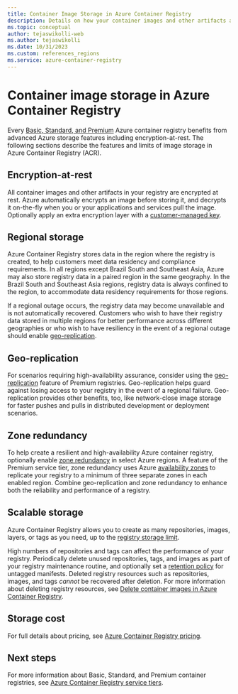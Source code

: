 ```yaml
---
title: Container Image Storage in Azure Container Registry
description: Details on how your container images and other artifacts are stored in Azure Container Registry, including security, redundancy, and capacity.
ms.topic: conceptual
author: tejaswikolli-web
ms.author: tejaswikolli
ms.date: 10/31/2023
ms.custom: references_regions
ms.service: azure-container-registry
---
```


# Container image storage in Azure Container Registry

Every [Basic, Standard, and Premium](container-registry-skus.md) Azure container registry benefits from advanced Azure storage features including encryption-at-rest. The following sections describe the features and limits of image storage in Azure Container Registry (ACR).

## Encryption-at-rest

All container images and other artifacts in your registry are encrypted at rest. Azure automatically encrypts an image before storing it, and decrypts it on-the-fly when you or your applications and services pull the image. Optionally apply an extra encryption layer with a [customer-managed key](tutorial-enable-customer-managed-keys.md).

## Regional storage

Azure Container Registry stores data in the region where the registry is created, to help customers meet data residency and compliance requirements. In all regions except Brazil South and Southeast Asia, Azure may also store registry data in a paired region in the same geography. In the Brazil South and Southeast Asia regions, registry data is always confined to the region, to accommodate data residency requirements for those regions.

If a regional outage occurs, the registry data may become unavailable and is not automatically recovered. Customers who wish to have their registry data stored in multiple regions for better performance across different geographies or who wish to have resiliency in the event of a regional outage should enable [geo-replication](container-registry-geo-replication.md).

## Geo-replication

For scenarios requiring high-availability assurance, consider using the [geo-replication](container-registry-geo-replication.md) feature of Premium registries. Geo-replication helps guard against losing access to your registry in the event of a regional failure. Geo-replication provides other benefits, too, like network-close image storage for faster pushes and pulls in distributed development or deployment scenarios.

## Zone redundancy

To help create a resilient and high-availability Azure container registry, optionally enable [zone redundancy](zone-redundancy.md) in select Azure regions. A feature of the Premium service tier, zone redundancy uses Azure [availability zones](/azure/availability-zones/az-overview) to replicate your registry to a minimum of three separate zones in each enabled region. Combine geo-replication and zone redundancy to enhance both the reliability and performance of a registry. 

## Scalable storage

Azure Container Registry allows you to create as many repositories, images, layers, or tags as you need, up to the [registry storage limit](container-registry-skus.md#service-tier-features-and-limits). 

High numbers of repositories and tags can affect the performance of your registry. Periodically delete unused repositories, tags, and images as part of your registry maintenance routine, and optionally set a [retention policy](container-registry-retention-policy.md) for untagged manifests. Deleted registry resources such as repositories, images, and tags *cannot* be recovered after deletion. For more information about deleting registry resources, see [Delete container images in Azure Container Registry](container-registry-delete.md).

## Storage cost

For full details about pricing, see [Azure Container Registry pricing][pricing].

## Next steps

For more information about Basic, Standard, and Premium container registries, see [Azure Container Registry service tiers](container-registry-skus.md).

<!-- IMAGES -->

<!-- LINKS - External -->
[pricing]: https://aka.ms/acr/pricing

<!-- LINKS - Internal -->
